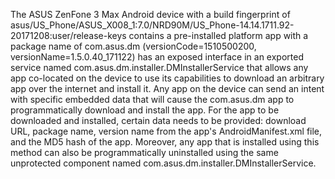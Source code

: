 The ASUS ZenFone 3 Max Android device with a build fingerprint of asus/US_Phone/ASUS_X008_1:7.0/NRD90M/US_Phone-14.14.1711.92-20171208:user/release-keys contains a pre-installed platform app with a package name of com.asus.dm (versionCode=1510500200, versionName=1.5.0.40_171122) has an exposed interface in an exported service named com.asus.dm.installer.DMInstallerService that allows any app co-located on the device to use its capabilities to download an arbitrary app over the internet and install it. Any app on the device can send an intent with specific embedded data that will cause the com.asus.dm app to programmatically download and install the app. For the app to be downloaded and installed, certain data needs to be provided: download URL, package name, version name from the app's AndroidManifest.xml file, and the MD5 hash of the app. Moreover, any app that is installed using this method can also be programmatically uninstalled using the same unprotected component named com.asus.dm.installer.DMInstallerService.